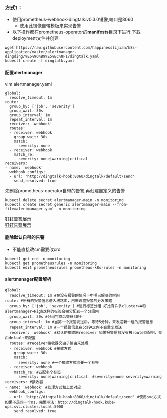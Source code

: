### **方式1：**
- 使用prometheus-webhook-dingtalk:v0.3.0镜像,端口是8060
  - 使用此镜像自带模板来实现告警
- 以下操作都在prometheus-operator的**manifests**目录下进行
下载deployment文件并创建
```
wget https://raw.githubusercontent.com/happinesslijian/k8s-application/master/alertmanager-dingding/%E6%96%B9%E5%BC%8F1/dingtalk.yaml
kubectl create -f dingtalk.yaml
```
#### 配置alertmanager
vim alertmanager.yaml
```
global:
  resolve_timeout: 1m
route:
  group_by: ['job', 'severity']
  group_wait: 30s
  group_interval: 1m 
  repeat_interval: 1m
  receiver: 'webhook'
  routes:
  - receiver: webhook
    group_wait: 30s
    match:
      severity: none
  - receiver: webhook
    match_re:
      severity: none|warning|critical
receivers:
- name: 'webhook'
  webhook_configs:
  - url: 'http://dingtalk-hook:8060/dingtalk/default/send'
    send_resolved: true
```
先删除prometheus-operator自带的告警,再创建自定义的告警
```
kubectl delete secret alertmanager-main -n monitoring
kubectl create secret generic alertmanager-main --from-file=alertmanager.yaml -n monitoring
```
[钉钉告警展示](https://i.loli.net/2019/12/03/1kGU8hams3tSX6O.jpg) \
[钉钉告警展示](https://i.loli.net/2019/12/03/J1OVICvxZ2NeSPm.png) 
#### 删除默认自带的告警
- 不能直接改cm需要改crd
```
kubectl get crd -n monitoring
kubectl get prometheusrules -n monitoring
kubectl edit prometheusrules prometheus-k8s-rules -n monitoring
```
#### alertmanager配置解析
```
global:
  resolve_timeout: 1m #在没有报警的情况下申明已解决的时间
route: #所有的报警信息进入根路由，用来设置报警的分发策略
  group_by: ['job', 'severity'] #进行标签分组 好比有许多cluster=A和alertmanager=High这样的标签会被分配到一个分组内
  group_wait: 30s #分组完成后等待30秒
  group_interval: 1m #当第一个报警发送后，等待5分钟，来发送新一组的报警信息
  repeat_interval: 1m #一个报警信息在5分钟之内不会重复发送
  receiver: 'webhook' #默认的接收器receiver 如果报警信息没有被route匹配到，交由default来配置
  routes: #receiver接收器交由子路由来处理
  - receiver: webhook #接收方式
    group_wait: 30s
    match:
      severity: none #一个接收方式需要一个标签
  - receiver: webhook
    match_re: #匹配多个标签
      severity: none|warning|critical  #severity=none severity=warning
receivers: #接收器
- name: 'webhook' #处理方式和上面对应
  webhook_configs:
  - url: 'http://dingtalk-hook:8060/dingtalk/default/send' #使用svc方式 如果不是同一个ns，完整写法：http://dingtalk-hook.kube-ops.svc.cluster.local:5000
    send_resolved: true
```
